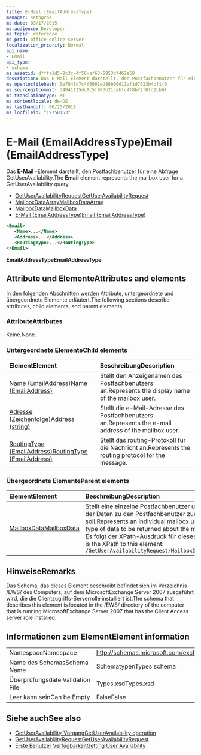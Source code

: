 ```yaml
---
title: E-Mail (EmailAddressType)
manager: sethgros
ms.date: 09/17/2015
ms.audience: Developer
ms.topic: reference
ms.prod: office-online-server
localization_priority: Normal
api_name:
- Email
api_type:
- schema
ms.assetid: dfffa1d5-2c3c-4f56-af63-5853df462e58
description: Das E-Mail-Element darstellt, den Postfachbenutzer für eine Abfrage GetUserAvailability.
ms.openlocfilehash: 0e7848d7c4f5001ed86b06d11af1d7623b4bf1f0
ms.sourcegitcommit: 34041125dc8c5f993b21cebfc4f8b72f0fd2cb6f
ms.translationtype: MT
ms.contentlocale: de-DE
ms.lasthandoff: 06/25/2018
ms.locfileid: "19758153"
---
```

# <a name="email-emailaddresstype"></a><span data-ttu-id="b8533-103">E-Mail (EmailAddressType)</span><span class="sxs-lookup"><span data-stu-id="b8533-103">Email (EmailAddressType)</span></span>

<span data-ttu-id="b8533-104">Das **E-Mail** -Element darstellt, den Postfachbenutzer für eine Abfrage GetUserAvailability.</span><span class="sxs-lookup"><span data-stu-id="b8533-104">The **Email** element represents the mailbox user for a GetUserAvailability query.</span></span> 
  
- [<span data-ttu-id="b8533-105">GetUserAvailabilityRequest</span><span class="sxs-lookup"><span data-stu-id="b8533-105">GetUserAvailabilityRequest</span></span>](getuseravailabilityrequest.md)  
- [<span data-ttu-id="b8533-106">MailboxDataArray</span><span class="sxs-lookup"><span data-stu-id="b8533-106">MailboxDataArray</span></span>](mailboxdataarray.md) 
- [<span data-ttu-id="b8533-107">MailboxData</span><span class="sxs-lookup"><span data-stu-id="b8533-107">MailboxData</span></span>](mailboxdata.md) 
- [<span data-ttu-id="b8533-108">E-Mail (EmailAddressType)</span><span class="sxs-lookup"><span data-stu-id="b8533-108">Email (EmailAddressType)</span></span>](email-emailaddresstype.md)
  
```xml
<Email>
   <Name>...</Name>
   <Address>...</Address>
   <RoutingType>...</RoutingType>
</Email>
```

 <span data-ttu-id="b8533-109">**EmailAddressType**</span><span class="sxs-lookup"><span data-stu-id="b8533-109">**EmailAddressType**</span></span>
## <a name="attributes-and-elements"></a><span data-ttu-id="b8533-110">Attribute und Elemente</span><span class="sxs-lookup"><span data-stu-id="b8533-110">Attributes and elements</span></span>

<span data-ttu-id="b8533-111">In den folgenden Abschnitten werden Attribute, untergeordnete und übergeordnete Elemente erläutert.</span><span class="sxs-lookup"><span data-stu-id="b8533-111">The following sections describe attributes, child elements, and parent elements.</span></span>
  
### <a name="attributes"></a><span data-ttu-id="b8533-112">Attribute</span><span class="sxs-lookup"><span data-stu-id="b8533-112">Attributes</span></span>

<span data-ttu-id="b8533-113">Keine.</span><span class="sxs-lookup"><span data-stu-id="b8533-113">None.</span></span>
  
### <a name="child-elements"></a><span data-ttu-id="b8533-114">Untergeordnete Elemente</span><span class="sxs-lookup"><span data-stu-id="b8533-114">Child elements</span></span>

|<span data-ttu-id="b8533-115">**Element**</span><span class="sxs-lookup"><span data-stu-id="b8533-115">**Element**</span></span>|<span data-ttu-id="b8533-116">**Beschreibung**</span><span class="sxs-lookup"><span data-stu-id="b8533-116">**Description**</span></span>|
|:-----|:-----|
|[<span data-ttu-id="b8533-117">Name (EmailAddress)</span><span class="sxs-lookup"><span data-stu-id="b8533-117">Name (EmailAddress)</span></span>](name-emailaddress.md) <br/> |<span data-ttu-id="b8533-118">Stellt den Anzeigenamen des Postfachbenutzers an.</span><span class="sxs-lookup"><span data-stu-id="b8533-118">Represents the display name of the mailbox user.</span></span>  <br/> |
|[<span data-ttu-id="b8533-119">Adresse (Zeichenfolge)</span><span class="sxs-lookup"><span data-stu-id="b8533-119">Address (string)</span></span>](address-string.md) <br/> |<span data-ttu-id="b8533-120">Stellt die e-Mail-Adresse des Postfachbenutzers an.</span><span class="sxs-lookup"><span data-stu-id="b8533-120">Represents the e-mail address of the mailbox user.</span></span>  <br/> |
|[<span data-ttu-id="b8533-121">RoutingType (EmailAddress)</span><span class="sxs-lookup"><span data-stu-id="b8533-121">RoutingType (EmailAddress)</span></span>](routingtype-emailaddress.md) <br/> |<span data-ttu-id="b8533-122">Stellt das routing-Protokoll für die Nachricht an.</span><span class="sxs-lookup"><span data-stu-id="b8533-122">Represents the routing protocol for the message.</span></span>  <br/> |
   
### <a name="parent-elements"></a><span data-ttu-id="b8533-123">Übergeordnete Elemente</span><span class="sxs-lookup"><span data-stu-id="b8533-123">Parent elements</span></span>

|<span data-ttu-id="b8533-124">**Element**</span><span class="sxs-lookup"><span data-stu-id="b8533-124">**Element**</span></span>|<span data-ttu-id="b8533-125">**Beschreibung**</span><span class="sxs-lookup"><span data-stu-id="b8533-125">**Description**</span></span>|
|:-----|:-----|
|[<span data-ttu-id="b8533-126">MailboxData</span><span class="sxs-lookup"><span data-stu-id="b8533-126">MailboxData</span></span>](mailboxdata.md) <br/> |<span data-ttu-id="b8533-127">Stellt eine einzelne Postfachbenutzer und Optionen für den Typ der Daten zu den Postfachbenutzer zurückgegeben werden soll.</span><span class="sxs-lookup"><span data-stu-id="b8533-127">Represents an individual mailbox user and options for the type of data to be returned about the mailbox user.</span></span>  <br/> <span data-ttu-id="b8533-128">Es folgt der XPath-Ausdruck für dieses Element:</span><span class="sxs-lookup"><span data-stu-id="b8533-128">The following is the XPath to this element:</span></span>  <br/>  `/GetUserAvailabilityRequest/MailboxDataArray[i]/MailboxData` <br/> |
   
## <a name="remarks"></a><span data-ttu-id="b8533-129">Hinweise</span><span class="sxs-lookup"><span data-stu-id="b8533-129">Remarks</span></span>

<span data-ttu-id="b8533-130">Das Schema, das dieses Element beschreibt befindet sich im Verzeichnis /EWS/ des Computers, auf dem MicrosoftExchange Server 2007 ausgeführt wird, die die Clientzugriffs-Serverrolle installiert ist.</span><span class="sxs-lookup"><span data-stu-id="b8533-130">The schema that describes this element is located in the /EWS/ directory of the computer that is running MicrosoftExchange Server 2007 that has the Client Access server role installed.</span></span>
  
## <a name="element-information"></a><span data-ttu-id="b8533-131">Informationen zum Element</span><span class="sxs-lookup"><span data-stu-id="b8533-131">Element information</span></span>

|||
|:-----|:-----|
|<span data-ttu-id="b8533-132">Namespace</span><span class="sxs-lookup"><span data-stu-id="b8533-132">Namespace</span></span>  <br/> |http://schemas.microsoft.com/exchange/services/2006/types  <br/> |
|<span data-ttu-id="b8533-133">Name des Schemas</span><span class="sxs-lookup"><span data-stu-id="b8533-133">Schema Name</span></span>  <br/> |<span data-ttu-id="b8533-134">Schematypen</span><span class="sxs-lookup"><span data-stu-id="b8533-134">Types schema</span></span>  <br/> |
|<span data-ttu-id="b8533-135">Überprüfungsdatei</span><span class="sxs-lookup"><span data-stu-id="b8533-135">Validation File</span></span>  <br/> |<span data-ttu-id="b8533-136">Types.xsd</span><span class="sxs-lookup"><span data-stu-id="b8533-136">Types.xsd</span></span>  <br/> |
|<span data-ttu-id="b8533-137">Leer kann sein</span><span class="sxs-lookup"><span data-stu-id="b8533-137">Can be Empty</span></span>  <br/> |<span data-ttu-id="b8533-138">False</span><span class="sxs-lookup"><span data-stu-id="b8533-138">False</span></span>  <br/> |
   
## <a name="see-also"></a><span data-ttu-id="b8533-139">Siehe auch</span><span class="sxs-lookup"><span data-stu-id="b8533-139">See also</span></span>

- [<span data-ttu-id="b8533-140">GetUserAvailability-Vorgang</span><span class="sxs-lookup"><span data-stu-id="b8533-140">GetUserAvailability operation</span></span>](getuseravailability-operation.md)  
- [<span data-ttu-id="b8533-141">GetUserAvailabilityRequest</span><span class="sxs-lookup"><span data-stu-id="b8533-141">GetUserAvailabilityRequest</span></span>](getuseravailabilityrequest.md)
- [<span data-ttu-id="b8533-142">Erste Benutzer Verfügbarkeit</span><span class="sxs-lookup"><span data-stu-id="b8533-142">Getting User Availability</span></span>](http://msdn.microsoft.com/library/d4133fcb-9b0f-4e6b-aadf-a389da83516a%28Office.15%29.aspx)

